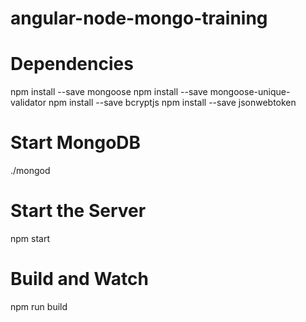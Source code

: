 # angular-node-mongo-training

# Dependencies

npm install --save mongoose
npm install --save mongoose-unique-validator
npm install --save bcryptjs
npm install --save jsonwebtoken

# Start MongoDB

./mongod

# Start the Server

npm start

# Build and Watch

npm run build
